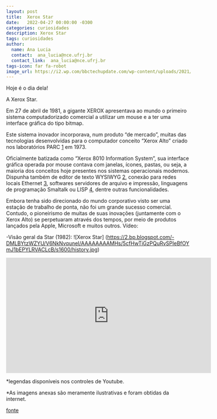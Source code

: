 ```yaml
---
layout: post
title:  Xerox Star
date:   2022-04-27 00:00:00 -0300
categories: curiosidades
description: Xerox Star
tags: curiosidades
author: 
  name: Ana Lucia
  contact:  ana_lucia@nce.ufrj.br
  contact_link:  ana_lucia@nce.ufrj.br
tags-icon: far fa-robot
image_url: https://i2.wp.com/bbctechupdate.com/wp-content/uploads/2021/11/xerox_star_hero_3.jpg?fit=2392%2C1342&ssl=1
---
```


Hoje é o dia dela!

A Xerox Star. 

Em 27 de abril de 1981, a gigante XEROX apresentava ao mundo o primeiro sistema computadorizado comercial a utilizar um mouse e a ter uma interface gráfica do tipo bitmap.

Este sistema inovador incorporava, num produto “de mercado”, muitas das tecnologias desenvolvidas para o computador conceito “Xerox Alto” criado nos laboratórios PARC [1](https://bit.ly/3LncSf3) em 1973.
 
Oficialmente batizada como “Xerox 8010 Information System”, sua interface gráfica operada por mouse contava com 
janelas, ícones, pastas, ou seja, a maioria dos conceitos hoje presentes nos sistemas operacionais modernos. 
Dispunha também de editor de texto WYSIWYG [2](https://bit.ly/36Oslps), conexão para redes locais Ethernet [3](https://bit.ly/37JNQYU), softwares servidores 
de arquivo e impressão, linguagens de programação Smaltalk ou LISP [4](https://bit.ly/3KitQKj), dentre outras funcionalidades.
 
Embora tenha sido direcionado do mundo corporativo visto 
ser uma estação de trabalho de ponta, não foi um grande sucesso comercial. 
Contudo, o pioneirismo de muitas de suas inovações (juntamente com o Xerox Alto) 
se perpetuaram através dos tempos, por meio de produtos lançados pela Apple, Microsoft e muitos outros.
Vídeo:

-Visão geral da Star (1982): 
![Xerox Star] (https://2.bp.blogspot.com/-DMLBYtzWZYU/V6NkNvquneI/AAAAAAAAMHs/5cfHwTiGzPQuRvSPIeBfOYmJ1bEPYLRVACLcB/s1600/history.jpg)



<iframe width="560" height="315" src="https://www.youtube.com/embed/xJzYRgmnJrE" title="YouTube video player" frameborder="0" allow="accelerometer; autoplay; clipboard-write; encrypted-media; gyroscope; picture-in-picture" allowfullscreen></iframe>

*legendas disponíveis nos controles de Youtube.



*As imagens anexas são meramente ilustrativas e foram obtidas da internet.

[fonte](https://bit.ly/3LncSf3)
